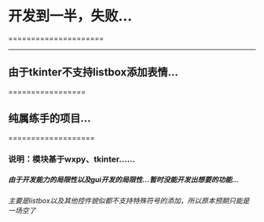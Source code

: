 # 开发到一半，失败...
=====================
*******************
## 由于tkinter不支持listbox添加表情...
=================
## 纯属练手的项目...
===================
### 说明：模块基于wxpy、tkinter......
##### 由于开发能力的局限性以及gui开发的局限性...暂时没能开发出想要的功能...
###### 主要是listbox以及其他控件貌似都不支持特殊符号的添加，所以原本预期只能是一场空了
